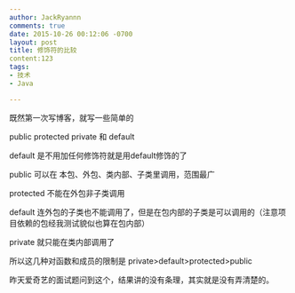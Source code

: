 ```yaml
---
author: JackRyannn
comments: true
date: 2015-10-26 00:12:06 -0700
layout: post
title: 修饰符的比较
content:123
tags:
- 技术
- Java

---
```


既然第一次写博客，就写一些简单的

public protected private 和 default

default 是不用加任何修饰符就是用default修饰的了

public 可以在 本包、外包、类内部、子类里调用，范围最广

protected 不能在外包非子类调用

default 连外包的子类也不能调用了，但是在包内部的子类是可以调用的（注意项目依赖的包经我测试貌似也算在包内部）

private 就只能在类内部调用了

所以这几种对函数和成员的限制是 private>default>protected>public

昨天爱奇艺的面试题问到这个，结果讲的没有条理，其实就是没有弄清楚的。
